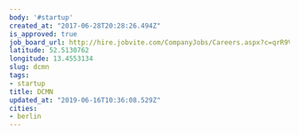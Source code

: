 ```yaml
---
body: '#startup'
created_at: "2017-06-28T20:28:26.494Z"
is_approved: true
job_board_url: http://hire.jobvite.com/CompanyJobs/Careers.aspx?c=qrR9Vfw6&s=Website&nl=1&page=Jobs
latitude: 52.5130762
longitude: 13.4553134
slug: dcmn
tags:
- startup
title: DCMN
updated_at: "2019-06-16T10:36:08.529Z"
cities:
- berlin
---
```

